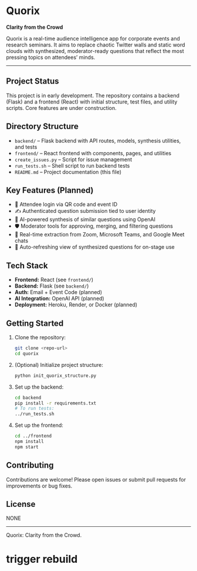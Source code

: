 # Quorix

**Clarity from the Crowd**

Quorix is a real-time audience intelligence app for corporate events and research seminars. It aims to replace chaotic Twitter walls and static word clouds with synthesized, moderator-ready questions that reflect the most pressing topics on attendees’ minds.

---

## Project Status

This project is in early development. The repository contains a backend (Flask) and a frontend (React) with initial structure, test files, and utility scripts. Core features are under construction.

## Directory Structure

- `backend/` – Flask backend with API routes, models, synthesis utilities, and tests
- `frontend/` – React frontend with components, pages, and utilities
- `create_issues.py` – Script for issue management
- `run_tests.sh` – Shell script to run backend tests
- `README.md` – Project documentation (this file)

## Key Features (Planned)

- 🔐 Attendee login via QR code and event ID
- ✍️ Authenticated question submission tied to user identity
- 🧠 AI-powered synthesis of similar questions using OpenAI
- 🛡 Moderator tools for approving, merging, and filtering questions
- 💬 Real-time extraction from Zoom, Microsoft Teams, and Google Meet chats
- 📡 Auto-refreshing view of synthesized questions for on-stage use

## Tech Stack

- **Frontend:** React (see `frontend/`)
- **Backend:** Flask (see `backend/`)
- **Auth:** Email + Event Code (planned)
- **AI Integration:** OpenAI API (planned)
- **Deployment:** Heroku, Render, or Docker (planned)

## Getting Started

1. Clone the repository:
   ```bash
   git clone <repo-url>
   cd quorix
   ```
2. (Optional) Initialize project structure:
   ```bash
   python init_quorix_structure.py
   ```
3. Set up the backend:
   ```bash
   cd backend
   pip install -r requirements.txt
   # To run tests:
   ../run_tests.sh
   ```
4. Set up the frontend:
   ```bash
   cd ../frontend
   npm install
   npm start
   ```

## Contributing

Contributions are welcome! Please open issues or submit pull requests for improvements or bug fixes.

## License

NONE

---

Quorix: Clarity from the Crowd.
# trigger rebuild
